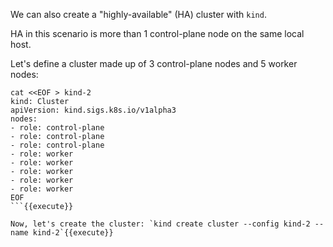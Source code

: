 We can also create a "highly-available" (HA) cluster with `kind`.

HA in this scenario is more than 1 control-plane node on the same local host.

Let's define a cluster made up of 3 control-plane nodes and 5 worker nodes:

```
cat <<EOF > kind-2
kind: Cluster
apiVersion: kind.sigs.k8s.io/v1alpha3
nodes:
- role: control-plane
- role: control-plane
- role: control-plane
- role: worker
- role: worker
- role: worker
- role: worker
- role: worker
EOF
```{{execute}}

Now, let's create the cluster: `kind create cluster --config kind-2 --name kind-2`{{execute}}
